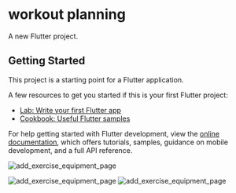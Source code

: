 # workout planning

A new Flutter project.

## Getting Started

This project is a starting point for a Flutter application.

A few resources to get you started if this is your first Flutter project:

- [Lab: Write your first Flutter app](https://docs.flutter.dev/get-started/codelab)
- [Cookbook: Useful Flutter samples](https://docs.flutter.dev/cookbook)

For help getting started with Flutter development, view the
[online documentation](https://docs.flutter.dev/), which offers tutorials,
samples, guidance on mobile development, and a full API reference.

![add_exercise_equipment_page](https://github.com/user-attachments/assets/3ff06939-e31c-44e0-b0ef-73426981487b)

![add_exercise_equipment_page](https://github.com/user-attachments/assets/a9819ff7-9a44-4ec3-901f-63f062ac9d1a) ![add_exercise_equipment_page](https://github.com/user-attachments/assets/71a99e09-ee8e-4131-b27b-6340267732bb)
